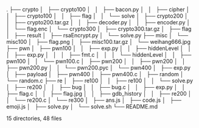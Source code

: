 .
├── crypto
│   ├── crypto100
│   │   ├── bacon.py
│   │   ├── cipher
│   │   ├── crypto100
│   │   ├── flag
│   │   └── solve
│   ├── crypto200
│   │   ├── crypto200.tar.gz
│   │   ├── decoder.py
│   │   ├── encoder.py
│   │   └── flag.enc
│   └── crypto300
│       ├── crypto300.tar.gz
│       ├── flag
│       ├── result
│       ├── rsaEncrypt.py
│       └── solve.py
├── misc
│   └── misc100
│       ├── flag.png
│       ├── misc100.tar.gz
│       └── weihang666.jpg
├── pwn
│   ├── pwn100
│   │   ├── exp.py
│   │   ├── hiddenLevel
│   │   │   ├── exp.py
│   │   │   ├── fmt.c
│   │   │   └── hiddenLevel
│   │   ├── pwn100
│   │   └── pwn100.c
│   ├── pwn200
│   │   ├── pwn200
│   │   ├── pwn200.py
│   │   └── pwn200.pyc
│   └── pwn400
│       ├── exp.py
│       ├── payload
│       ├── pwn400
│       ├── pwn400.c
│       ├── random
│       └── random.c
├── re
│   ├── re100
│   │   ├── re100
│   │   └── solve.py
│   ├── re200
│   │   ├── bug
│   │   ├── bug.c
│   │   ├── exp.py
│   │   ├── flag.c
│   │   ├── flag.jpg
│   │   ├── gdb_history
│   │   ├── re200
│   │   └── re200.c
│   └── re300
│       ├── ans.js
│       ├── code.js
│       ├── emoji.js
│       ├── solve.py
│       └── solve.sh
└── README.md

15 directories, 48 files
